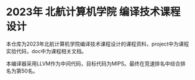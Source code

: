 # 2023年 北航计算机学院 编译技术课程设计
本仓库为2023年北航计算机学院编译技术课程设计的课程资料，project中为课程实验代码，doc中为课程相关文档。

本编译器采用LLVM作为中间代码，目标代码为MIPS。最终在竞速排名中综合排名为第50名。
